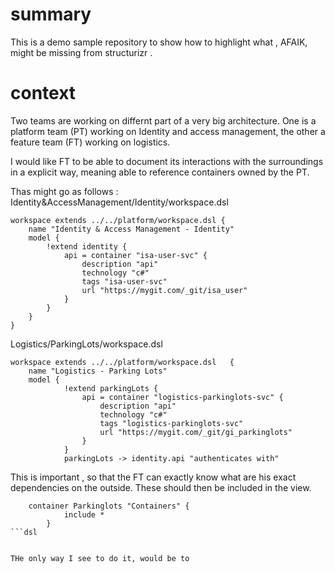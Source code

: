 # summary

This is a demo sample repository to show how to highlight what , AFAIK, might be missing from structurizr .


#  context

Two teams are working on differnt part of a very big architecture.  One is a platform team (PT) working on Identity and access management, the other a feature team (FT) working on logistics.

I would like FT to be able to document its interactions with the surroundings in a explicit way, meaning able to reference containers owned by the PT.

Thas might go as follows  :
Identity&AccessManagement/Identity/workspace.dsl
```dsl
workspace extends ../../platform/workspace.dsl {
    name "Identity & Access Management - Identity" 
    model {
        !extend identity {
            api = container "isa-user-svc" {
                description "api"
                technology "c#"
                tags "isa-user-svc"
                url "https://mygit.com/_git/isa_user"
            }
        }
    }
}
```

Logistics/ParkingLots/workspace.dsl
```dsl
workspace extends ../../platform/workspace.dsl   {
    name "Logistics - Parking Lots"
    model {
            !extend parkingLots {
                api = container "logistics-parkinglots-svc" {
                    description "api"
                    technology "c#"
                    tags "logistics-parkinglots-svc"
                    url "https://mygit.com/_git/gi_parkinglots"
                }
            }
            parkingLots -> identity.api "authenticates with"
```


This is important , so that the FT can exactly know what are his exact dependencies on the outside. These should then be included in the view.
```dsl
    container Parkinglots "Containers" {
            include *
        }
```dsl        


THe only way I see to do it, would be to 
